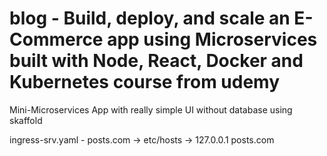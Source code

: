# blog - Build, deploy, and scale an E-Commerce app using Microservices built with Node, React, Docker and Kubernetes course from udemy

Mini-Microservices App with really simple UI without database using skaffold

ingress-srv.yaml - posts.com -> etc/hosts -> 127.0.0.1 posts.com
